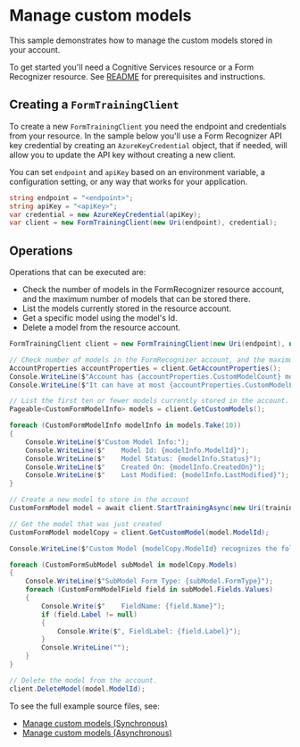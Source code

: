 # Manage custom models

This sample demonstrates how to manage the custom models stored in your account.

To get started you'll need a Cognitive Services resource or a Form Recognizer resource.  See [README][README] for prerequisites and instructions.

## Creating a `FormTrainingClient`

To create a new `FormTrainingClient` you need the endpoint and credentials from your resource. In the sample below you'll use a Form Recognizer API key credential by creating an `AzureKeyCredential` object, that if needed, will allow you to update the API key without creating a new client.

You can set `endpoint` and `apiKey` based on an environment variable, a configuration setting, or any way that works for your application.

```C# Snippet:CreateFormTrainingClient
string endpoint = "<endpoint>";
string apiKey = "<apiKey>";
var credential = new AzureKeyCredential(apiKey);
var client = new FormTrainingClient(new Uri(endpoint), credential);
```

## Operations

Operations that can be executed are:
- Check the number of models in the FormRecognizer resource account, and the maximum number of models that can be stored there.
- List the models currently stored in the resource account.
- Get a specific model using the model's Id.
- Delete a model from the resource account.

```C# Snippet:FormRecognizerSample6ManageCustomModels
FormTrainingClient client = new FormTrainingClient(new Uri(endpoint), new AzureKeyCredential(apiKey));

// Check number of models in the FormRecognizer account, and the maximum number of models that can be stored.
AccountProperties accountProperties = client.GetAccountProperties();
Console.WriteLine($"Account has {accountProperties.CustomModelCount} models.");
Console.WriteLine($"It can have at most {accountProperties.CustomModelLimit} models.");

// List the first ten or fewer models currently stored in the account.
Pageable<CustomFormModelInfo> models = client.GetCustomModels();

foreach (CustomFormModelInfo modelInfo in models.Take(10))
{
    Console.WriteLine($"Custom Model Info:");
    Console.WriteLine($"    Model Id: {modelInfo.ModelId}");
    Console.WriteLine($"    Model Status: {modelInfo.Status}");
    Console.WriteLine($"    Created On: {modelInfo.CreatedOn}");
    Console.WriteLine($"    Last Modified: {modelInfo.LastModified}");
}

// Create a new model to store in the account
CustomFormModel model = await client.StartTrainingAsync(new Uri(trainingFileUrl)).WaitForCompletionAsync();

// Get the model that was just created
CustomFormModel modelCopy = client.GetCustomModel(model.ModelId);

Console.WriteLine($"Custom Model {modelCopy.ModelId} recognizes the following form types:");

foreach (CustomFormSubModel subModel in modelCopy.Models)
{
    Console.WriteLine($"SubModel Form Type: {subModel.FormType}");
    foreach (CustomFormModelField field in subModel.Fields.Values)
    {
        Console.Write($"    FieldName: {field.Name}");
        if (field.Label != null)
        {
            Console.Write($", FieldLabel: {field.Label}");
        }
        Console.WriteLine("");
    }
}

// Delete the model from the account.
client.DeleteModel(model.ModelId);
```

To see the full example source files, see:

* [Manage custom models (Synchronous)](https://github.com/Azure/azure-sdk-for-net/blob/master/sdk/formrecognizer/Azure.AI.FormRecognizer/tests/samples/Sample6_ManageCustomModels.cs)
* [Manage custom models (Asynchronous)](https://github.com/Azure/azure-sdk-for-net/blob/master/sdk/formrecognizer/Azure.AI.FormRecognizer/tests/samples/Sample6_ManageCustomModelsAsync.cs)

[README]: https://github.com/Azure/azure-sdk-for-net/tree/master/sdk/formrecognizer/Azure.AI.FormRecognizer#getting-started